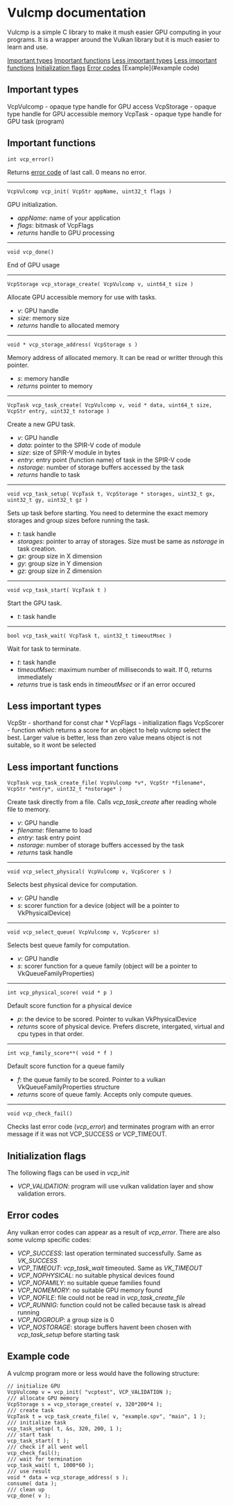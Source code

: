 # Vulcmp documentation

Vulcmp is a simple C library to make it mush easier GPU computing in your programs. 
It is a wrapper around the Vulkan library but it is much easier to learn and use.

 [Important types](#important-types)
 [Important functions](#important-functions)
 [Less important types](#less-important-types)
 [Less important functions](#less-important-functions)
 [Initialization flags](#initialization-flags)
 [Error codes](#error-codes)
 [Example](#example code)

## Important types

VcpVulcomp - opaque type handle for GPU access
VcpStorage - opaque type handle for GPU accessible memory
VcpTask - opaque type handle for GPU task (program)

## Important functions

    int vcp_error()
Returns [error code](error-codes) of last call. 0 means no error.

---
    VcpVulcomp vcp_init( VcpStr appName, uint32_t flags )
GPU initialization.
- *appName*: name of your application
- *flags*: bitmask of VcpFlags
- *returns* handle to GPU processing

---
    void vcp_done()
End of GPU usage

---
    VcpStorage vcp_storage_create( VcpVulcomp v, uint64_t size )
Allocate GPU accessible memory for use with tasks.
- *v*: GPU handle
- *size*: memory size
- *returns* handle to allocated memory

---
    void * vcp_storage_address( VcpStorage s )
Memory address of allocated memory. It can be read or writter through this pointer.
- *s*: memory handle
- *returns* pointer to memory

---
    VcpTask vcp_task_create( VcpVulcomp v, void * data, uint64_t size, VcpStr entry, uint32_t nstorage )
Create a new GPU task.
- *v*: GPU handle
- *data*: pointer to the SPIR-V code of module
- *size*: size of SPIR-V module in bytes
- *entry*: entry point (function name) of task in the SPIR-V code
- *nstorage*: number of storage buffers accessed by the task
- *returns* handle to task

---
    void vcp_task_setup( VcpTask t, VcpStorage * storages, uint32_t gx, uint32_t gy, uint32_t gz )
Sets up task before starting. You need to determine the exact memory storages and group sizes before running the task.
- *t*: task handle
- *storages*: pointer to array of storages. Size must be same as *nstorage* in task creation.
- *gx*: group size in X dimension
- *gy*: group size in Y dimension
- *gz*: group size in Z dimension

---
    void vcp_task_start( VcpTask t )
Start the GPU task.
- *t*: task handle

---
    bool vcp_task_wait( VcpTask t, uint32_t timeoutMsec )
Wait for task to terminate.
- *t*: task handle
- *timeoutMsec*: maximum number of milliseconds to wait. If 0, returns immediately
- *returns* true is task ends in *timeoutMsec* or if an error occured

## Less important types

VcpStr - shorthand for const char *
VcpFlags - initialization flags
VcpScorer - function which returns a score for an object to help vulcmp select the best. Larger value is better, less than zero value means object is not suitable, so it wont be selected

## Less important functions

    VcpTask vcp_task_create_file( VcpVulcomp *v*, VcpStr *filename*, VcpStr *entry*, uint32_t *nstorage* )
Create task directly from a file. Calls *vcp_task_create* after reading whole file to memory.
- *v*: GPU handle
- *filename*: filename to load
- *entry*: task entry point
- *nstorage*: number of storage buffers accessed by the task
- *returns* task handle

---
    void vcp_select_physical( VcpVulcomp v, VcpScorer s )
Selects best physical device for computation.
- *v*: GPU handle
- *s*: scorer function for a device (object will be a pointer to VkPhysicalDevice)

---
    void vcp_select_queue( VcpVulcomp v, VcpScorer s)
Selects best queue family for computation.
- *v*: GPU handle
- *s*: scorer function for a queue family (object will be a pointer to VkQueueFamilyProperties)

---
    int vcp_physical_score( void * p )
Default score function for a physical device
- *p*: the device to be scored. Pointer to vulkan VkPhysicalDevice
- *returns* score of physical device. Prefers discrete, intergated, virtual and cpu types in that order.

---
    int vcp_family_score**( void * f )
Default score function for a queue family
- *f*: the queue family to be scored. Pointer to a vulkan VkQueueFamilyProperties structure
- *returns* score of queue famly. Accepts only compute queues.

---
    void vcp_check_fail()
Checks last error code (*vcp_error*) and terminates program with an error message if it was not VCP_SUCCESS or VCP_TIMEOUT.

## Initialization flags

The following flags can be used in *vcp_init*

- *VCP_VALIDATION*: program will use vulkan validation layer and show validation errors.

## Error codes

Any vulkan error codes can appear as a result of *vcp_error*. There are also some vulcmp specific codes:

- *VCP_SUCCESS*: last operation terminated successfully. Same as *VK_SUCCESS*
- *VCP_TIMEOUT*: *vcp_task_wait* timeouted. Same as *VK_TIMEOUT*
- *VCP_NOPHYSICAL*: no suitable physical devices found
- *VCP_NOFAMILY*: no suitable queue families found
- *VCP_NOMEMORY*: no suitable GPU memory found
- *VCP_NOFILE*: file could not be read in *vcp_task_create_file*
- *VCP_RUNNIG*: function could not be called because task is alread running
- *VCP_NOGROUP*: a group size is 0
- *VCP_NOSTORAGE*: storage buffers havent been chosen with *vcp_task_setup* before starting task

## Example code
   
A vulcmp program more or less would have the following structure:

    // initialize GPU
    VcpVulcomp v = vcp_init( "vcptest", VCP_VALIDATION );
    /// allocate GPU memory
    VcpStorage s = vcp_storage_create( v, 320*200*4 );
    /// create task
    VcpTask t = vcp_task_create_file( v, "example.spv", "main", 1 );
    /// initialize task
    vcp_task_setup( t, &s, 320, 200, 1 );
    /// start task
    vcp_task_start( t );
    /// check if all went well
    vcp_check_fail();
    /// wait for termination
    vcp_task_wait( t, 1000*60 );
    /// use result
    void * data = vcp_storage_address( s );
    consume( data );
    /// clean up
    vcp_done( v );
    
